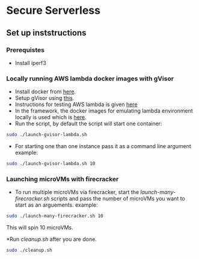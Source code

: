 # Secure Serverless


## Set up inststructions

### Prerequistes
* Install iperf3

### Locally running AWS lambda docker images with gVisor
* Install docker from  [here](https://docs.docker.com/install/linux/docker-ce/ubuntu/).
* Setup gVisor using [this](https://github.com/google/gvisor).
* Instructions for testing AWS lambda is given [here](https://aws.amazon.com/about-aws/whats-new/2017/08/introducing-aws-sam-local-a-cli-tool-to-test-aws-lambda-functions-locally/)
* In the framework, the docker images for emulating lambda environment locally is used which is [here](https://github.com/lambci/docker-lambda#run-examples).
* Run the script, by default the script will start one container: 
```bash
sudo ./launch-gvisor-lambda.sh
```

* For starting one than one instance pass it as a command line argument\
example:
 ```bash
sudo ./launch-gvisor-lambda.sh 10
```


### Launching microVMs with firecracker 
* To run multiple microVMs via firecracker, start the *launch-many-firecracker.sh* scripts and pass the number of microVMs you want to start as an arguements.
example:
```bash
sudo ./launch-many-firecracker.sh 10
```
This will spin 10 microVMs.

*Run *cleanup.sh* after you are done.
```bash
sudo ./cleanup.sh
```




